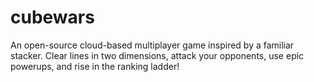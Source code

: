 # cubewars

An open-source cloud-based multiplayer game inspired by a familiar stacker. Clear lines in two dimensions, attack your opponents, use epic powerups, and rise in the ranking ladder!
